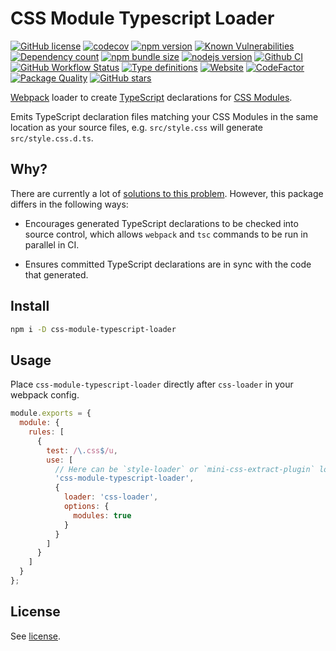 # CSS Module Typescript Loader

[![GitHub license](https://img.shields.io/npm/l/css-module-typescript-loader)](https://github.com/webbestmaster/css-module-typescript-loader/blob/master/license)
[![codecov](https://codecov.io/gh/webbestmaster/css-module-typescript-loader/branch/master/graph/badge.svg)](https://codecov.io/gh/webbestmaster/css-module-typescript-loader)
[![npm version](https://img.shields.io/npm/v/css-module-typescript-loader.svg)](https://www.npmjs.com/package/css-module-typescript-loader)
[![Known Vulnerabilities](https://snyk.io/test/github/webbestmaster/css-module-typescript-loader/badge.svg)](https://snyk.io/test/github/webbestmaster/css-module-typescript-loader)
[![Dependency count](https://badgen.net/bundlephobia/dependency-count/css-module-typescript-loader)](https://libraries.io/npm/css-module-typescript-loader)
[![npm bundle size](https://img.shields.io/bundlephobia/minzip/css-module-typescript-loader)](https://bundlephobia.com/package/css-module-typescript-loader)
[![nodejs version](https://img.shields.io/node/v/css-module-typescript-loader)](https://nodejs.org/en/docs)
[![Github CI](https://github.com/webbestmaster/css-module-typescript-loader/actions/workflows/github-ci.yml/badge.svg)](https://github.com/webbestmaster/css-module-typescript-loader/actions/workflows/github-ci.yml)
[![GitHub Workflow Status](https://img.shields.io/github/actions/workflow/status/webbestmaster/css-module-typescript-loader/github-ci.yml)](https://github.com/webbestmaster/css-module-typescript-loader/actions/workflows/github-ci.yml)
[![Type definitions](https://img.shields.io/npm/types/css-module-typescript-loader)](https://www.typescriptlang.org)
[![Website](https://img.shields.io/website?url=https://github.com/webbestmaster/css-module-typescript-loader)](https://github.com/webbestmaster/css-module-typescript-loader)
[![CodeFactor](https://www.codefactor.io/repository/github/webbestmaster/css-module-typescript-loader/badge)](https://www.codefactor.io/repository/github/webbestmaster/css-module-typescript-loader)
[![Package Quality](https://packagequality.com/shield/css-module-typescript-loader.svg)](https://packagequality.com/#?package=css-module-typescript-loader)
[![GitHub stars](https://img.shields.io/github/stars/webbestmaster/css-module-typescript-loader?style=social)](https://github.com/webbestmaster/css-module-typescript-loader)

<!--
[![Libraries.io dependency status for GitHub repo](https://img.shields.io/librariesio/github/webbestmaster/css-module-typescript-loader)](https://libraries.io/npm/css-module-typescript-loader)
-->

[Webpack](https://webpack.js.org/) loader to create [TypeScript](https://www.typescriptlang.org/) declarations for [CSS Modules](https://github.com/css-modules/css-modules).

Emits TypeScript declaration files matching your CSS Modules in the same location as your source files, e.g. `src/style.css` will generate `src/style.css.d.ts`.

## Why?

There are currently a lot of [solutions to this problem](https://www.npmjs.com/search?q=css%20module%20typescript%20loader). However, this package differs in the following ways:

- Encourages generated TypeScript declarations to be checked into source control, which allows `webpack` and `tsc` commands to be run in parallel in CI.

- Ensures committed TypeScript declarations are in sync with the code that generated.

## Install

```bash
npm i -D css-module-typescript-loader
```

## Usage

Place `css-module-typescript-loader` directly after `css-loader` in your webpack config.

```js
module.exports = {
  module: {
    rules: [
      {
        test: /\.css$/u,
        use: [
          // Here can be `style-loader` or `mini-css-extract-plugin` loader before `css-module-typescript-loader`
          'css-module-typescript-loader',
          {
            loader: 'css-loader',
            options: {
              modules: true
            }
          }
        ]
      }
    ]
  }
};
```

## License

See [license](license).


